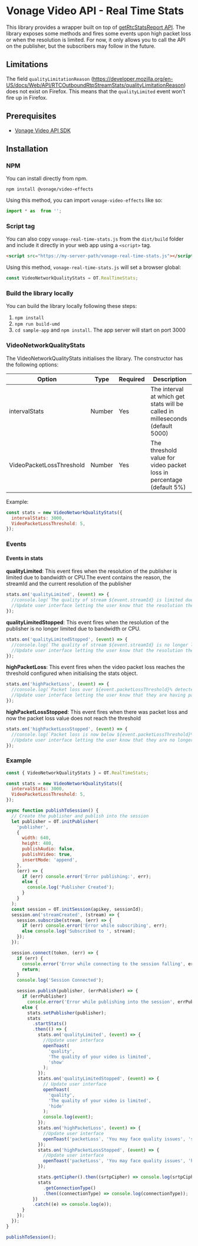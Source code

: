 # Vonage Video API - Real Time Stats

This library provides a wrapper built on top of [getRtcStatsReport API](https://tokbox.com/developer/sdks/js/reference/Publisher.html#getRtcStatsReport). The library exposes some methods and fires some events upon high packet loss or when the resolution is limited. For now, it only allows you to call the API on the publisher, but the subscribers may follow in the future.

## Limitations

The field `qualityLimitationReason` (https://developer.mozilla.org/en-US/docs/Web/API/RTCOutboundRtpStreamStats/qualityLimitationReason) does not exist on Firefox. This means that the `qualityLimited` event won't fire up in Firefox.

## Prerequisites

- [Vonage Video API SDK](https://www.npmjs.com/package/@opentok/client)

## Installation

### NPM

You can install directly from npm.

```
npm install @vonage/video-effects
```

Using this method, you can import `vonage-video-effects` like so:

```ts
import * as  from '';
```

### Script tag

You can also copy `vonage-real-time-stats.js` from the `dist/build` folder and include it directly in your web app using
a `<script>` tag.

```html
<script src="https://my-server-path/vonage-real-time-stats.js"></script>
```

Using this method, `vonage-real-time-stats.js` will set a browser global:

```ts
const VideoNetworkQualityStats = OT.RealTimeStats;
```

### Build the library locally

You can build the library locally following these steps:

1. `npm install`
2. `npm run build-umd`
3. `cd sample-app` and `npm install`. The app server will start on port 3000

### VideoNetworkQualityStats

The VideoNetworkQualityStats initialises the library.
The constructor has the following options:

| Option                   | Type   | Required | Description                                                                   |
| ------------------------ | ------ | -------- | ----------------------------------------------------------------------------- |
| intervalStats            | Number | Yes      | The interval at which get stats will be called in milleseconds (default 5000) |
| VideoPacketLossThreshold | Number | Yes      | The threshold value for video packet loss in percentage (default 5%)          |

Example:

```js
const stats = new VideoNetworkQualityStats({
  intervalStats: 3000,
  VideoPacketLossThreshold: 5,
});
```

### Events

#### Events in stats

**qualityLimited**: This event fires when the resolution of the publisher is limited due to bandwidth or CPU.The event contains the reason, the streamId and the current resolution of the publisher

```js
stats.on('qualityLimited', (event) => {
  //console.log(`The quality of stream ${event.streamId} is limited due to ${event.reason}. Your current resolution is ${event.currentResolution}`)
  //Update user interface letting the user know that the resolution they are sending is limited
});
```

**qualityLimitedStopped**: This event fires when the resolution of the publisher is no longer limited due to bandwidth or CPU.

```js
stats.on('qualityLimitedStopped', (event) => {
  //console.log(`The quality of stream ${event.streamId} is no longer limited due to ${event.reason}.
  //Update user interface letting the user know that the resolution they are sending is no longer limited
});
```

**highPacketLoss**: This event fires when the video packet loss reaches the threshold configured when initialising the stats object.

```js
stats.on('highPacketLoss', (event) => {
  //console.log(`Packet loss over ${event.packetLossThreshold}% detected in stream ${event.streamId}`).
  //Update user interface letting the user know that they are having packet loss
});
```

**highPacketLossStopped**: This event fires when there was packet loss and now the packet loss value does not reach the threshold

```js
stats.on('highPacketLossStopped', (event) => {
  //console.log(`Packet loss is now below ${event.packetLossThreshold}%  in stream ${event.streamId}`).
  //Update user interface letting the user know that they are no longer having packet loss
});
```

### Example

```js
const { VideoNetworkQualityStats } = OT.RealTimeStats;

const stats = new VideoNetworkQualityStats({
  intervalStats: 3000,
  VideoPacketLossThreshold: 5,
});

async function publishToSession() {
  // Create the publisher and publish into the session
  let publisher = OT.initPublisher(
    'publisher',
    {
      width: 640,
      height: 480,
      publishAudio: false,
      publishVideo: true,
      insertMode: 'append',
    },
    (err) => {
      if (err) console.error('Error publishing:', err);
      else {
        console.log('Publisher Created');
      }
    }
  );
  const session = OT.initSession(apikey, sessionId);
  session.on('streamCreated', (stream) => {
    session.subscribe(stream, (err) => {
      if (err) console.error('Error while subscribing', err);
      else console.log('Subscribed to ', stream);
    });
  });

  session.connect(token, (err) => {
    if (err) {
      console.error('Error while connecting to the session falling', err);
      return;
    }
    console.log('Session Connected');

    session.publish(publisher, (errPublisher) => {
      if (errPublisher)
        console.error('Error while publishing into the session', errPublisher);
      else {
        stats.setPublisher(publisher);
        stats
          .startStats()
          .then(() => {
            stats.on('qualityLimited', (event) => {
              //Update user interface
              openToast(
                'quality',
                'The quality of your video is limited',
                'show'
              );
            });
            stats.on('qualityLimitedStopped', (event) => {
              // Update user interface
              openToast(
                'quality',
                'The quality of your video is limited',
                'hide'
              );
              console.log(event);
            });
            stats.on('highPacketLoss', (event) => {
              //Update user interface
              openToast('packetLoss', 'You may face quality issues', 'show');
            });
            stats.on('highPacketLossStopped', (event) => {
              //Update user interface
              openToast('packetLoss', 'You may face quality issues', 'hide');
            });

            stats.getCipher().then((srtpCipher) => console.log(srtpCipher));
            stats
              .getConnectionType()
              .then((connectionType) => console.log(connectionType));
          })
          .catch((e) => console.log(e));
      }
    });
  });
}

publishToSession();
```
